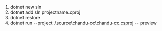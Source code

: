 

1. dotnet new sln
2. dotnet add sln projectname.cproj
3. dotnet restore
4. dotnet run --project .\source\chandu-cc\chandu-cc.csproj -- preview


